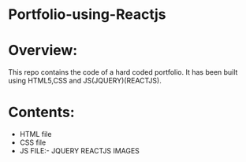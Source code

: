 # Portfolio-using-Reactjs
# Overview:
 This repo contains the code of a hard coded portfolio. It has been built using HTML5,CSS and JS(JQUERY)(REACTJS).

# Contents:
* HTML file
* CSS file
* JS FILE:- JQUERY REACTJS
IMAGES
